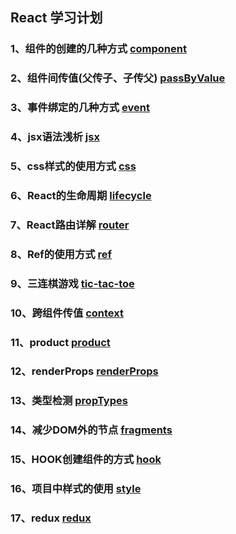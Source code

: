 ## React 学习计划


### 1、组件的创建的几种方式 [component](./components)

### 2、组件间传值(父传子、子传父) [passByValue](./passByValue)

### 3、事件绑定的几种方式 [event](./event)

### 4、jsx语法浅析 [jsx](./jsx)

### 5、css样式的使用方式 [css](./css)

### 6、React的生命周期 [lifecycle](./lifecycle)

### 7、React路由详解 [router](./router)

### 8、Ref的使用方式 [ref](./ref)

### 9、三连棋游戏 [tic-tac-toe](./tic-tac-toe) 

### 10、跨组件传值 [context](./contect)

### 11、product [product](./product)

### 12、renderProps [renderProps](./renderProps)

### 13、类型检测 [propTypes](./propTypes)

### 14、减少DOM外的节点 [fragments](./fragments)

### 15、HOOK创建组件的方式 [hook](./hook)

### 16、项目中样式的使用 [style](./style) 

### 17、redux [redux](./redux)